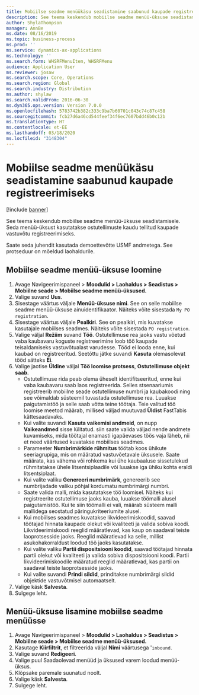 ```yaml
---
title: Mobiilse seadme menüükäsu seadistamine saabunud kaupade registreerimiseks
description: See teema keskendub mobiilse seadme menüü-üksuse seadistamisele.
author: ShylaThompson
manager: AnnBe
ms.date: 08/16/2019
ms.topic: business-process
ms.prod: ''
ms.service: dynamics-ax-applications
ms.technology: ''
ms.search.form: WHSRFMenuItem, WHSRFMenu
audience: Application User
ms.reviewer: josaw
ms.search.scope: Core, Operations
ms.search.region: Global
ms.search.industry: Distribution
ms.author: shylaw
ms.search.validFrom: 2016-06-30
ms.dyn365.ops.version: Version 7.0.0
ms.openlocfilehash: 5783742b382c333c9ba7b60701c043c74c87c458
ms.sourcegitcommit: fcb27d6a46cd544feef34f6ec7607bdd46b0c12b
ms.translationtype: HT
ms.contentlocale: et-EE
ms.lasthandoff: 03/18/2020
ms.locfileid: "3148304"
---
```

# <a name="set-up-a-mobile-device-menu-item-to-register-received-items"></a>Mobiilse seadme menüükäsu seadistamine saabunud kaupade registreerimiseks

[!include [banner](../../includes/banner.md)]

See teema keskendub mobiilse seadme menüü-üksuse seadistamisele. Seda menüü-üksust kasutatakse ostutellimuste kaudu tellitud kaupade vastuvõtu registreerimiseks. 

Saate seda juhendit kasutada demoettevõtte USMF andmetega. See protseduur on mõeldud laohaldurile.


## <a name="create-a-mobile-device-menu-item"></a>Mobiilse seadme menüü-üksuse loomine
1. Avage Navigeerimispaneel > **Moodulid > Laohaldus > Seadistus > Mobiilne seade > Mobiilse seadme menüü-üksused.**
2. Valige suvand **Uus**.
3. Sisestage väärtus väljale **Menüü-üksuse nimi**. See on selle mobiilse seadme menüü-üksuse ainuidentifikaator. Näiteks võite sisestada `My PO registration`.  
4. Sisestage väärtus väljale **Pealkiri**. See on pealkiri, mis kuvatakse kasutajale mobiilses seadmes. Näiteks võite sisestada `PO registration`.  
5. Valige väljal **Režiim** suvand **Töö**. Ostutellimuse rea jaoks vastu võetud vaba kaubavaru koguste registreerimine loob töö kaupade teisaldamiseks vastuvõtualast varudesse. Tööd ei looda enne, kui kaubad on registreeritud. Seetõttu jätke suvandi **Kasuta** olemasolevat tööd sätteks **Ei**.
6. Valige jaotise **Üldine** väljal **Töö loomise protsess**, **Ostutellimuse objekt saab**.
    - Ostutellimuse rida peab olema üheselt identifitseeritud, enne kui vaba kaubavaru saab laos registreerida. Selles stsenaariumis registreerib mobiilne seade ostutellimuse numbri ja kaubakoodi ning see võimaldab süsteemil tuvastada ostutellimuse rea. Luuakse paigutamistöö ja selle saab võtta teine töötaja. Teie valitud töö loomise meetod määrab, millised väljad muutuvad **Üldist** FastTabis kättesaadavaks.  
    - Kui valite suvandi **Kasuta vaikemisi andmeid**, on nupp **Vaikeandmed** sisse lülitatud. siin saate valida väljad nende andmete kuvamiseks, mida töötajal enamasti igapäevases töös vaja läheb, nii et need väärtused kuvatakse mobiilses seadmes.  
    - Parameeter **Numbrimärkide rühmitus** töötab koos ühikute seeriagrupiga, mis on määratud vastuvõetavale üksusele. Saate määrata, kas vähema või rohkema kui ühe kaubaaluse sissetulekud rühmitatakse ühele litsentsiplaadile või luuakse iga ühiku kohta eraldi litsentsiplaat.  
    - Kui valite valiku **Genereeri numbrimärk**, genereerib see numbrijadade valiku põhjal kordumatu numbrimärgi numbri.  
    - Saate valida malli, mida kasutatakse töö loomisel. Näiteks kui registreerite ostutellimuse jaoks kauba, luuakse töömalli alusel paigutamistöö. Kui te siin töömalli ei vali, määrab süsteem malli mallidega seostatud päringukriteeriumite alusel.  
    - Kui mobiilses seadmes kuvatakse likvideerimiskoodid, saavad töötajad hinnata kaupade olekut või kvaliteeti ja valida sobiva koodi. Likvideerimiskoodi reeglid määratlevad, kas kaup on saadaval teiste laoprotsesside jaoks. Reeglid määratlevad ka selle, millist asukohakorraldust loodud töö jaoks kasutatakse.   
    - Kui valite valiku **Partii dispositsiooni koodid**, saavad töötajad hinnata partii olekut või kvaliteeti ja valida sobiva dispositsiooni koodi. Partii likvideerimiskoodile määratud reeglid määratlevad, kas partii on saadaval teiste laoprotsesside jaoks.  
    - Kui valite suvandi **Prindi sildid**, prinditakse numbrimärgi sildid objektide vastuvõtmisel automaatselt.  
7. Valige käsk **Salvesta**.
8. Sulgege leht.

## <a name="add-the-menu-item-to-a-mobile-device-menu"></a>Menüü-üksuse lisamine mobiilse seadme menüüsse
1. Avage Navigeerimispaneel > **Moodulid > Laohaldus > Seadistus > Mobiilne seade > Mobiilse seadme menüü-üksused.**
2. Kasutage **Kiirfiltrit**, et filtreerida väljal **Nimi** väärtusega '`inbound`.
3. Valige suvand **Redigeeri**.
4. Valige puul Saadaolevad menüüd ja üksused varem loodud menüü-üksus.
5. Klõpsake paremale suunatud noolt.
6. Valige käsk **Salvesta**.
7. Sulgege leht.


